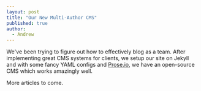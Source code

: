 ```yaml
---
layout: post
title: "Our New Multi-Author CMS"
published: true
author: 
  - Andrew
---
```




We've been trying to figure out how to effectively blog as a team.  After implementing great CMS systems for clients, we setup our site on Jekyll and with some fancy YAML configs and [Prose.io](http://prose.io "Prose.io"), we have an open-source CMS which works amazingly well.

More articles to come.
